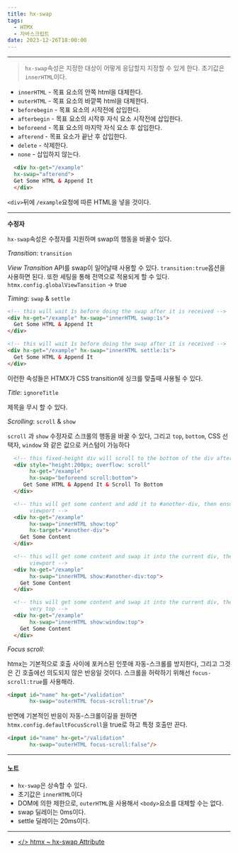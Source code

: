 ```yaml
---
title: hx-swap
tags:
  - HTMX
  - 자바스크립트
date: 2023-12-26T18:00:00
---
```

---

> `hx-swap`속성은 지정한 대상이 어떻게 응답할지 지정할 수 있게 한다. 초기값은 `innerHTML`이다.

- `innerHTML` - 목표 요소의 안쪽 html을 대체한다.
- `outerHTML` - 목표 요소의 바깥쪽 html을 대체한다.
- `beforebegin` - 목표 요소의 시작전에 삽입한다.
- `afterbegin` - 목표 요소의 시작후 자식 요소 시작전에 삽입한다.
- `beforeend` - 목표 요소의 마지막 자식 요소 후 삽입한다.
- `afterend` - 목표 요소가 끝난 후 삽입한다.
- `delete` - 삭제한다.
- `none` - 삽입하지 않는다.


```html
  <div hx-get="/example" 
  hx-swap="afterend">
  Get Some HTML & Append It
  </div>
```

`<div>`뒤에 `/example`요청에 따른 HTML을 넣을 것이다.

---

**수정자**

`hx-swap`속성은 수정자를 지원하며 swap의 행동을 바꿀수 있다.


*Transition*: `transition`

*View Transition* API를 swap이 일어날때 사용할 수 있다. `transition:true`옵션을 사용하면 된다. 또한 세팅을 통해 전역으로 적용되게 할 수 있다. `htmx.config.globalViewTansition` -> true

*Timing*: `swap` & `settle`

```html
<!-- this will wait 1s before doing the swap after it is received -->
<div hx-get="/example" hx-swap="innerHTML swap:1s">
  Get Some HTML & Append It
</div>
```

```html
<!-- this will wait 1s before doing the swap after it is received -->
<div hx-get="/example" hx-swap="innerHTML settle:1s">
  Get Some HTML & Append It
</div>
```

이런한 속성들은 HTMX가 CSS transition에 싱크를 맞출때 사용될 수 있다.

*Title*: `ignoreTitle`

제목을 무시 할 수 있다.

*Scrolling*: `scroll` & `show`

`scroll` 과 `show` 수정자로 스크롤의 행동을 바꿀 수 있다, 그리고 `top`, `bottom`, CSS 선택자, `window` 와 같은 값으로 커스텀이 가능하다

```html
  <!-- this fixed-height div will scroll to the bottom of the div after content is appended -->
  <div style="height:200px; overflow: scroll" 
       hx-get="/example" 
       hx-swap="beforeend scroll:bottom">
     Get Some HTML & Append It & Scroll To Bottom
  </div>
```

```html
  <!-- this will get some content and add it to #another-div, then ensure that the top of #another-div is visible in the 
       viewport -->
  <div hx-get="/example" 
       hx-swap="innerHTML show:top"
       hx-target="#another-div">
    Get Some Content
  </div>
```

```html
  <!-- this will get some content and swap it into the current div, then ensure that the top of #another-div is visible in the 
       viewport -->
  <div hx-get="/example" 
       hx-swap="innerHTML show:#another-div:top">
    Get Some Content
  </div>
```

```html
  <!-- this will get some content and swap it into the current div, then ensure that the viewport is scrolled to the
       very top -->
  <div hx-get="/example" 
       hx-swap="innerHTML show:window:top">
    Get Some Content
  </div>
```

*Focus scroll*: 

htmx는 기본적으로 호출 사이에 포커스된 인풋애 자동-스크롤를 방지한다, 그리고 그것은 긴 호출에선 의도되지 않은 반응일 것이다. 스크롤을 허락하기 위해선 `focus-scroll:true`를 사용해라.

```html
<input id="name" hx-get="/validation" 
       hx-swap="outerHTML focus-scroll:true"/>
```

반면에 기본적인 반응이 자동-스크롤이길을 원하면 `htmx.config.defaultFocusScroll`을 true로 하고 특정 호출만 끈다.

```html
<input id="name" hx-get="/validation" 
       hx-swap="outerHTML focus-scroll:false"/>
```



---

#### 노트

- `hx-swap`은 상속할 수 있다.
- 초기값은 `innerHTML`이다
- DOM에 의한 제한으로, `outerHTML`을 사용해서 `<body>`요소를 대체할 수는 없다.
- swap 딜레이는 0ms이다.
- settle 딜레이는 20ms이다.


---

- [</> htmx ~ hx-swap Attribute](https://htmx.org/attributes/hx-swap/)

